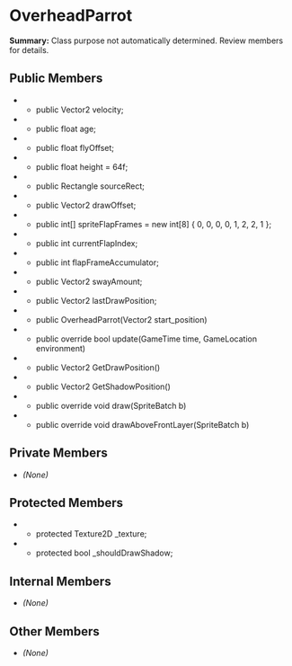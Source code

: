 # OverheadParrot

**Summary:** Class purpose not automatically determined. Review members for details.

## Public Members
- - public Vector2 velocity;
- - public float age;
- - public float flyOffset;
- - public float height = 64f;
- - public Rectangle sourceRect;
- - public Vector2 drawOffset;
- - public int[] spriteFlapFrames = new int[8] { 0, 0, 0, 0, 1, 2, 2, 1 };
- - public int currentFlapIndex;
- - public int flapFrameAccumulator;
- - public Vector2 swayAmount;
- - public Vector2 lastDrawPosition;
- - public OverheadParrot(Vector2 start_position)
- - public override bool update(GameTime time, GameLocation environment)
- - public Vector2 GetDrawPosition()
- - public Vector2 GetShadowPosition()
- - public override void draw(SpriteBatch b)
- - public override void drawAboveFrontLayer(SpriteBatch b)

## Private Members
- *(None)*

## Protected Members
- - protected Texture2D _texture;
- - protected bool _shouldDrawShadow;

## Internal Members
- *(None)*

## Other Members
- *(None)*
